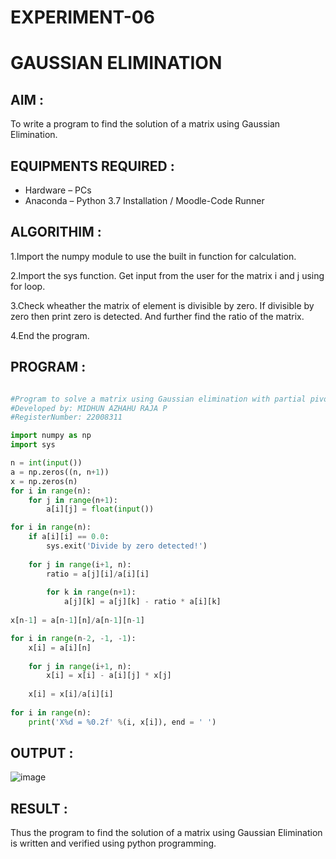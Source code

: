 # EXPERIMENT-06
# GAUSSIAN ELIMINATION

## AIM : 

To write a program to find the solution of a matrix using Gaussian Elimination.

## EQUIPMENTS REQUIRED :

- Hardware – PCs
- Anaconda – Python 3.7 Installation / Moodle-Code Runner

## ALGORITHIM : 

1.Import the numpy module to use the built in function for calculation.

2.Import the sys function. Get input from the user for the matrix i and j using for loop.

3.Check wheather the matrix of element is divisible by zero. If divisible by zero then print zero is detected. And further find the ratio of the matrix.

4.End the program.

## PROGRAM :
```python

#Program to solve a matrix using Gaussian elimination with partial pivoting.
#Developed by: MIDHUN AZHAHU RAJA P
#RegisterNumber: 22008311

import numpy as np
import sys

n = int(input())
a = np.zeros((n, n+1))
x = np.zeros(n)
for i in range(n):
    for j in range(n+1):
        a[i][j] = float(input())

for i in range(n):
    if a[i][i] == 0.0:
        sys.exit('Divide by zero detected!')
    
    for j in range(i+1, n):
        ratio = a[j][i]/a[i][i]
        
        for k in range(n+1):
            a[j][k] = a[j][k] - ratio * a[i][k]
            
x[n-1] = a[n-1][n]/a[n-1][n-1]

for i in range(n-2, -1, -1):
    x[i] = a[i][n]
    
    for j in range(i+1, n):
        x[i] = x[i] - a[i][j] * x[j]
        
    x[i] = x[i]/a[i][i]
    
for i in range(n):
    print('X%d = %0.2f' %(i, x[i]), end = ' ')
```

## OUTPUT :


![image](https://user-images.githubusercontent.com/118054670/214347433-ba5c1ec0-5303-4642-a0cf-b390d7d9c42d.png)



## RESULT :

Thus the program to find the solution of a matrix using Gaussian Elimination is written and verified using python programming.

